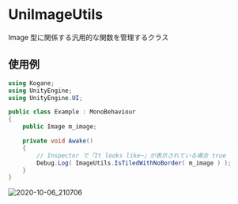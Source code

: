 # UniImageUtils

Image 型に関係する汎用的な関数を管理するクラス

## 使用例

```cs
using Kogane;
using UnityEngine;
using UnityEngine.UI;

public class Example : MonoBehaviour
{
    public Image m_image;

    private void Awake()
    {
        // Inspector で「It looks like~」が表示されている場合 true
        Debug.Log( ImageUtils.IsTiledWithNoBorder( m_image ) );
    }
}
```
![2020-10-06_210706](https://user-images.githubusercontent.com/6134875/95199491-db36be00-0817-11eb-8382-3d0926066180.png)
